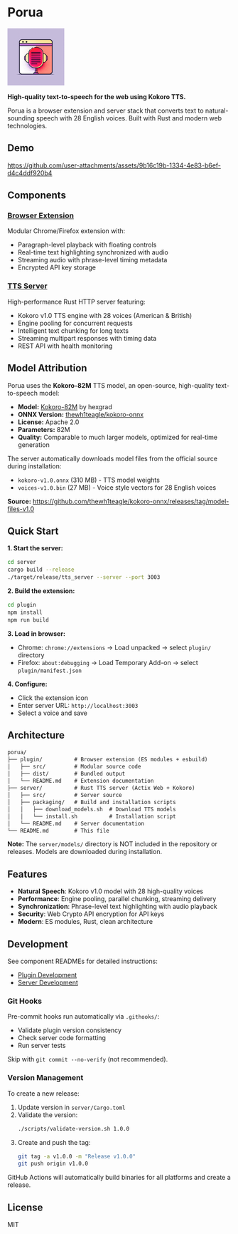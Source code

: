 # Porua

<img src="plugin/icons/icon-128.png" alt="Porua Icon" width="128" height="128">

**High-quality text-to-speech for the web using Kokoro TTS.**

Porua is a browser extension and server stack that converts text to natural-sounding speech with 28 English voices. Built with Rust and modern web technologies.

## Demo

https://github.com/user-attachments/assets/9b16c19b-1334-4e83-b6ef-d4c4ddf920b4


## Components

### [Browser Extension](plugin/README.md)
Modular Chrome/Firefox extension with:
- Paragraph-level playback with floating controls
- Real-time text highlighting synchronized with audio
- Streaming audio with phrase-level timing metadata
- Encrypted API key storage

### [TTS Server](server/README.md)
High-performance Rust HTTP server featuring:
- Kokoro v1.0 TTS engine with 28 voices (American & British)
- Engine pooling for concurrent requests
- Intelligent text chunking for long texts
- Streaming multipart responses with timing data
- REST API with health monitoring

## Model Attribution

Porua uses the **Kokoro-82M** TTS model, an open-source, high-quality text-to-speech model:

- **Model:** [Kokoro-82M](https://huggingface.co/hexgrad/Kokoro-82M) by hexgrad
- **ONNX Version:** [thewh1teagle/kokoro-onnx](https://github.com/thewh1teagle/kokoro-onnx)
- **License:** Apache 2.0
- **Parameters:** 82M
- **Quality:** Comparable to much larger models, optimized for real-time generation

The server automatically downloads model files from the official source during installation:
- `kokoro-v1.0.onnx` (310 MB) - TTS model weights
- `voices-v1.0.bin` (27 MB) - Voice style vectors for 28 English voices

**Source:** https://github.com/thewh1teagle/kokoro-onnx/releases/tag/model-files-v1.0

## Quick Start

**1. Start the server:**
```bash
cd server
cargo build --release
./target/release/tts_server --server --port 3003
```

**2. Build the extension:**
```bash
cd plugin
npm install
npm run build
```

**3. Load in browser:**
- Chrome: `chrome://extensions` → Load unpacked → select `plugin/` directory
- Firefox: `about:debugging` → Load Temporary Add-on → select `plugin/manifest.json`

**4. Configure:**
- Click the extension icon
- Enter server URL: `http://localhost:3003`
- Select a voice and save

## Architecture

```
porua/
├── plugin/          # Browser extension (ES modules + esbuild)
│   ├── src/         # Modular source code
│   ├── dist/        # Bundled output
│   └── README.md    # Extension documentation
├── server/          # Rust TTS server (Actix Web + Kokoro)
│   ├── src/         # Server source
│   ├── packaging/   # Build and installation scripts
│   │   ├── download_models.sh  # Download TTS models
│   │   └── install.sh          # Installation script
│   └── README.md    # Server documentation
└── README.md        # This file
```

**Note:** The `server/models/` directory is NOT included in the repository or releases. Models are downloaded during installation.

## Features

- **Natural Speech**: Kokoro v1.0 model with 28 high-quality voices
- **Performance**: Engine pooling, parallel chunking, streaming delivery
- **Synchronization**: Phrase-level text highlighting with audio playback
- **Security**: Web Crypto API encryption for API keys
- **Modern**: ES modules, Rust, clean architecture

## Development

See component READMEs for detailed instructions:
- [Plugin Development](plugin/README.md)
- [Server Development](server/README.md)

### Git Hooks

Pre-commit hooks run automatically via `.githooks/`:
- Validate plugin version consistency
- Check server code formatting
- Run server tests

Skip with `git commit --no-verify` (not recommended).

### Version Management

To create a new release:

1. Update version in `server/Cargo.toml`
2. Validate the version:
   ```bash
   ./scripts/validate-version.sh 1.0.0
   ```
3. Create and push the tag:
   ```bash
   git tag -a v1.0.0 -m "Release v1.0.0"
   git push origin v1.0.0
   ```

GitHub Actions will automatically build binaries for all platforms and create a release.

## License

MIT
